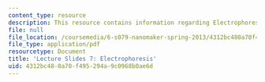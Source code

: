 ```yaml
---
content_type: resource
description: This resource contains information regarding Electrophoresis.
file: null
file_location: /coursemedia/6-s079-nanomaker-spring-2013/4312bc480a70f495294a9c0968b0ae6d_MIT6_S079S13_slides07.pdf
file_type: application/pdf
resourcetype: Document
title: 'Lecture Slides 7: Electrophoresis'
uid: 4312bc48-0a70-f495-294a-9c0968b0ae6d
---
```

